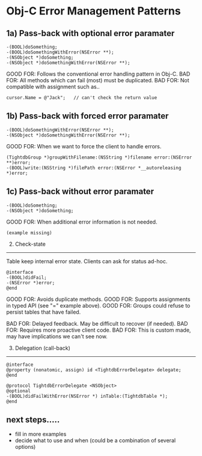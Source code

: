 Obj-C Error Management Patterns
===============================

1a) Pass-back with optional error paramater
-------------------------------------------
    -(BOOL)doSomething;
    -(BOOL)doSomethingWithError(NSError **);
    -(NSObject *)doSomething;
    -(NSObject *)doSomethingWithError(NSError **);

GOOD FOR: Follows the conventional error handling pattern in Obj-C.
BAD FOR: All methods which can fail (most) must be duplicated.
BAD FOR: Not compatible with assignment such as..

	cursor.Name = @"Jack";   // can't check the return value

1b) Pass-back with forced error paramater
-------------------------------------------
    -(BOOL)doSomethingWithError(NSError **);
    -(NSObject *)doSomethingWithError(NSError **);

GOOD FOR: When we want to force the client to handle errors.
    
    (TightdbGroup *)groupWithFilename:(NSString *)filename error:(NSError **)error;
    -(BOOL)write:(NSString *)filePath error:(NSError *__autoreleasing *)error;

1c) Pass-back without error paramater
-------------------------------------------
    -(BOOL)doSomething;
    -(NSObject *)doSomething;

GOOD FOR: When additional error information is not needed.

	(example missing)

2) Check-state
--------------
Table keep internal error state. Clients can ask for status ad-hoc.

	@interface
	-(BOOL)didFail;
	-(NSError *)error;
	@end

GOOD FOR: Avoids duplicate methods.
GOOD FOR: Supports assignments in typed API (see "=" example above).
GOOD FOR: Groups could refuse to persist tables that have failed.

BAD FOR: Delayed feedback. May be difficult to recover (if needed).
BAD FOR: Requires more proactive client code.
BAD FOR: This is custom made, may have implications we can't see now.


3) Delegation (call-back)
-------------------------
    @interface
    @property (nonatomic, assign) id <TightdbErrorDelegate> delegate;
    @end

    @protocol TightdbErrorDelegate <NSObject>
    @optional
    -(BOOL)didFailWithError(NSError *) inTable:(TightdbTable *);
    @end


next steps.....
---------------

- fill in more examples
- decide what to use and when (could be a combination of several options)
